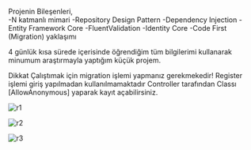 Projenin Bileşenleri,<br>
-N katmanlı mimari
-Repository Design Pattern
-Dependency Injection 
-Entity Framework Core
-FluentValidation
-Identity Core
-Code First (Migration) yaklaşımı

4 günlük kısa sürede içerisinde öğrendiğim
tüm bilgilerimi kullanarak minumum araştırmayla yaptığım küçük projem.

Dikkat
Çalıştımak için migration işlemi yapmanız gerekmekedir!
Register işlemi giriş yapılmadan kullanılmamaktadır Controller tarafından Classı [AllowAnonymous] yaparak kayıt açabilirsiniz.

![r1](https://github.com/onuracarsoy/RestaurantWebApplication/assets/115365153/b47e2966-b7de-4dba-94be-82219015d347)

![r2](https://github.com/onuracarsoy/RestaurantWebApplication/assets/115365153/ebc6f04c-66fb-4bf2-a3c4-d8adca11b9a0)

![r3](https://github.com/onuracarsoy/RestaurantWebApplication/assets/115365153/2401d33e-99f8-4717-901f-9b483d240c34)
